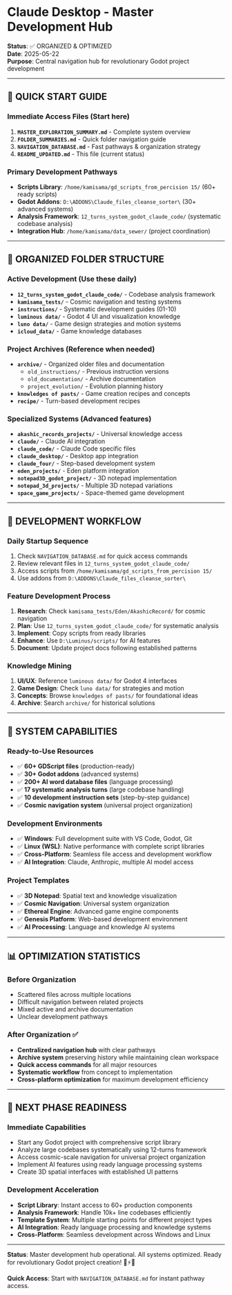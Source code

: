 # Claude Desktop - Master Development Hub
**Status**: ✅ ORGANIZED & OPTIMIZED  
**Date**: 2025-05-22  
**Purpose**: Central navigation hub for revolutionary Godot project development

---

## 🎯 QUICK START GUIDE

### **Immediate Access Files** (Start here)
1. **`MASTER_EXPLORATION_SUMMARY.md`** - Complete system overview
2. **`FOLDER_SUMMARIES.md`** - Quick folder navigation guide  
3. **`NAVIGATION_DATABASE.md`** - Fast pathways & organization strategy
4. **`README_UPDATED.md`** - This file (current status)

### **Primary Development Pathways**
- **Scripts Library**: `/home/kamisama/gd_scripts_from_percision 15/` (60+ ready scripts)
- **Godot Addons**: `D:\ADDONS\Claude_files_cleanse_sorter\` (30+ advanced systems)
- **Analysis Framework**: `12_turns_system_godot_claude_code/` (systematic codebase analysis)
- **Integration Hub**: `/home/kamisama/data_sewer/` (project coordination)

---

## 📁 ORGANIZED FOLDER STRUCTURE

### **Active Development** (Use these daily)
- **`12_turns_system_godot_claude_code/`** - Codebase analysis framework
- **`kamisama_tests/`** - Cosmic navigation and testing systems
- **`instructions/`** - Systematic development guides (01-10)
- **`luminous data/`** - Godot 4 UI and visualization knowledge
- **`luno data/`** - Game design strategies and motion systems
- **`icloud_data/`** - Game knowledge databases

### **Project Archives** (Reference when needed)
- **`archive/`** - Organized older files and documentation
  - `old_instructions/` - Previous instruction versions
  - `old_documentation/` - Archive documentation
  - `project_evolution/` - Evolution planning history
- **`knowledges of pasts/`** - Game creation recipes and concepts
- **`recipe/`** - Turn-based development recipes

### **Specialized Systems** (Advanced features)
- **`akashic_records_projects/`** - Universal knowledge access
- **`claude/`** - Claude AI integration
- **`claude_code/`** - Claude Code specific files
- **`claude_desktop/`** - Desktop app integration
- **`claude_four/`** - Step-based development system
- **`eden_projects/`** - Eden platform integration
- **`notepad3D_godot_project/`** - 3D notepad implementation
- **`notepad_3d_projects/`** - Multiple 3D notepad variations
- **`space_game_projects/`** - Space-themed game development

---

## 🚀 DEVELOPMENT WORKFLOW

### **Daily Startup Sequence**
1. Check `NAVIGATION_DATABASE.md` for quick access commands
2. Review relevant files in `12_turns_system_godot_claude_code/`
3. Access scripts from `/home/kamisama/gd_scripts_from_percision 15/`
4. Use addons from `D:\ADDONS\Claude_files_cleanse_sorter\`

### **Feature Development Process**
1. **Research**: Check `kamisama_tests/Eden/AkashicRecord/` for cosmic navigation
2. **Plan**: Use `12_turns_system_godot_claude_code/` for systematic analysis
3. **Implement**: Copy scripts from ready libraries
4. **Enhance**: Use `D:\Luminus/scripts/` for AI features
5. **Document**: Update project docs following established patterns

### **Knowledge Mining**
1. **UI/UX**: Reference `luminous data/` for Godot 4 interfaces
2. **Game Design**: Check `luno data/` for strategies and motion
3. **Concepts**: Browse `knowledges of pasts/` for foundational ideas
4. **Archive**: Search `archive/` for historical solutions

---

## 🎯 SYSTEM CAPABILITIES

### **Ready-to-Use Resources**
- ✅ **60+ GDScript files** (production-ready)
- ✅ **30+ Godot addons** (advanced systems)
- ✅ **200+ AI word database files** (language processing)
- ✅ **17 systematic analysis turns** (large codebase handling)
- ✅ **10 development instruction sets** (step-by-step guidance)
- ✅ **Cosmic navigation system** (universal project organization)

### **Development Environments**
- ✅ **Windows**: Full development suite with VS Code, Godot, Git
- ✅ **Linux (WSL)**: Native performance with complete script libraries
- ✅ **Cross-Platform**: Seamless file access and development workflow
- ✅ **AI Integration**: Claude, Anthropic, multiple AI model access

### **Project Templates**
- ✅ **3D Notepad**: Spatial text and knowledge visualization
- ✅ **Cosmic Navigation**: Universal system organization
- ✅ **Ethereal Engine**: Advanced game engine components
- ✅ **Genesis Platform**: Web-based development environment
- ✅ **AI Processing**: Language and knowledge AI systems

---

## 📊 OPTIMIZATION STATISTICS

### **Before Organization**
- Scattered files across multiple locations
- Difficult navigation between related projects
- Mixed active and archive documentation
- Unclear development pathways

### **After Organization** ✅
- **Centralized navigation hub** with clear pathways
- **Archive system** preserving history while maintaining clean workspace
- **Quick access commands** for all major resources
- **Systematic workflow** from concept to implementation
- **Cross-platform optimization** for maximum development efficiency

---

## 🌟 NEXT PHASE READINESS

### **Immediate Capabilities**
- Start any Godot project with comprehensive script library
- Analyze large codebases systematically using 12-turns framework
- Access cosmic-scale navigation for universal project organization
- Implement AI features using ready language processing systems
- Create 3D spatial interfaces with established UI patterns

### **Development Acceleration**
- **Script Library**: Instant access to 60+ production components
- **Analysis Framework**: Handle 10k+ line codebases efficiently
- **Template System**: Multiple starting points for different project types
- **AI Integration**: Ready language processing and knowledge systems
- **Cross-Platform**: Seamless development across Windows and Linux

---

**Status**: Master development hub operational. All systems optimized. Ready for revolutionary Godot project creation! 🚀⚡🌟

**Quick Access**: Start with `NAVIGATION_DATABASE.md` for instant pathway access.